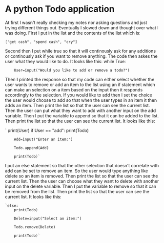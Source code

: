 # A python Todo application

At first I wasn't really checking my notes nor asking questions and just trying different things out. Eventually I slowed down and thought over what I was doing. First I put in the list and the contents of the list which is:

`["get cash", "spend cash", "cry"]`

 Second then I put while true so that it will continously ask for any additions or continously ask if you want to remove anything. The code then askes the user what they would like to do. It looks like this:
while True:

`    User=input("Would you like to add or remove a todo?")`

Then I printed the response so that my code can either select whether the user wants to remove or add an item to the list using an if statement which can make an selection on a item based on the input then it responds accordingly to the selection. If you would like to add then I set the choice the user would choose to add so that when the user types in an item it then adds an item. Then print the list so that the user can see the current list. Then the user can put what they want to add with another input on the add variable. Then I put the variable to append so that it can be added to the list. Then print the list so that the user can see the current list. It looks like this:

` print(User)
    if User == "add": 
        print(Todo)

        Add=input("Enter an item:")

        Todo.append(Add)

        print(Todo)`

 I put an else statement so that the other selection that doesn't correlate with add can be set to remove an item. So the user would type anything like delete so an item is removed. Then print the list so that the user can see the current list. Then the user can choose what they want to delete with another input on the delete variable. Then I put the variable to remove so that it can be removed from the list. Then print the list so that the user can see the current list. It looks like this:

    `else:
        print(Todo)

        Delete=input("Select an item:")

        Todo.remove(Delete)
        
        print(Todo)`